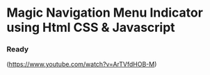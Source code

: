 # Magic Navigation Menu Indicator using Html CSS & Javascript 
### Ready
(https://www.youtube.com/watch?v=ArTVfdHOB-M)
